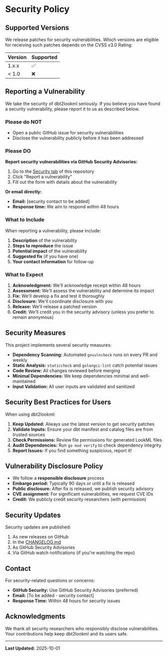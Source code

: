 # Security Policy

## Supported Versions

We release patches for security vulnerabilities. Which versions are eligible for receiving such patches depends on the CVSS v3.0 Rating:

| Version | Supported          |
| ------- | ------------------ |
| 1.x.x   | :white_check_mark: |
| < 1.0   | :x:                |

## Reporting a Vulnerability

We take the security of dbt2lookml seriously. If you believe you have found a security vulnerability, please report it to us as described below.

### Please do NOT

- Open a public GitHub issue for security vulnerabilities
- Disclose the vulnerability publicly before it has been addressed

### Please DO

**Report security vulnerabilities via GitHub Security Advisories:**

1. Go to the [Security tab](https://github.com/magnus-ffcg/go-dbt2lookml/security) of this repository
2. Click "Report a vulnerability"
3. Fill out the form with details about the vulnerability

**Or email directly:**

- **Email:** [security contact to be added]
- **Response time:** We aim to respond within 48 hours

### What to Include

When reporting a vulnerability, please include:

1. **Description** of the vulnerability
2. **Steps to reproduce** the issue
3. **Potential impact** of the vulnerability
4. **Suggested fix** (if you have one)
5. **Your contact information** for follow-up

### What to Expect

1. **Acknowledgment:** We'll acknowledge receipt within 48 hours
2. **Assessment:** We'll assess the vulnerability and determine its impact
3. **Fix:** We'll develop a fix and test it thoroughly
4. **Disclosure:** We'll coordinate disclosure with you
5. **Release:** We'll release a patched version
6. **Credit:** We'll credit you in the security advisory (unless you prefer to remain anonymous)

## Security Measures

This project implements several security measures:

- **Dependency Scanning:** Automated `govulncheck` runs on every PR and weekly
- **Static Analysis:** `staticcheck` and `golangci-lint` catch potential issues
- **Code Review:** All changes reviewed before merging
- **Minimal Dependencies:** We keep dependencies minimal and well-maintained
- **Input Validation:** All user inputs are validated and sanitized

## Security Best Practices for Users

When using dbt2lookml:

1. **Keep Updated:** Always use the latest version to get security patches
2. **Validate Inputs:** Ensure your dbt manifest and catalog files are from trusted sources
3. **Check Permissions:** Review file permissions for generated LookML files
4. **Audit Dependencies:** Run `go mod verify` to check dependency integrity
5. **Report Issues:** If you find something suspicious, report it!

## Vulnerability Disclosure Policy

- We follow a **responsible disclosure** process
- **Embargo period:** Typically 90 days or until a fix is released
- **Public disclosure:** After fix is released, we publish security advisory
- **CVE assignment:** For significant vulnerabilities, we request CVE IDs
- **Credit:** We publicly credit security researchers (with permission)

## Security Updates

Security updates are published:

1. As new releases on GitHub
2. In the [CHANGELOG.md](CHANGELOG.md)
3. As GitHub Security Advisories
4. Via GitHub watch notifications (if you're watching the repo)

## Contact

For security-related questions or concerns:

- **GitHub Security:** Use GitHub Security Advisories (preferred)
- **Email:** [To be added - security contact]
- **Response Time:** Within 48 hours for security issues

## Acknowledgments

We thank all security researchers who responsibly disclose vulnerabilities. Your contributions help keep dbt2lookml and its users safe.

---

**Last Updated:** 2025-10-01

